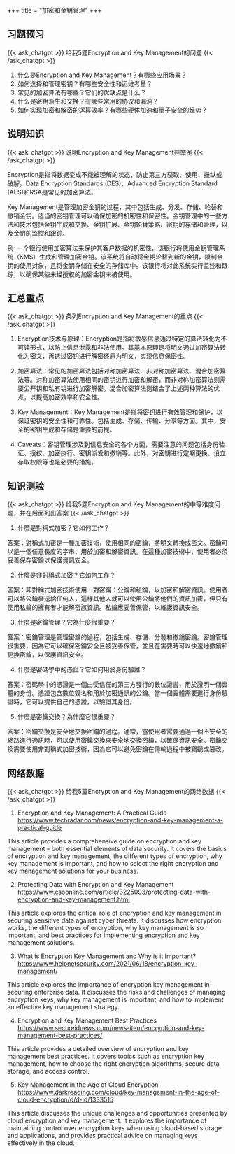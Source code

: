 +++
title = "加密和金钥管理"
+++
## 习题预习
{{< ask_chatgpt >}}
给我5题Encryption and Key Management的问题
{{< /ask_chatgpt >}}



1. 什么是Encryption and Key Management？有哪些应用场景？
2. 如何选择和管理密钥？有哪些安全性和运维考量？
3. 常见的加密算法有哪些？它们的优缺点是什么？
4. 什么是密钥派生和交换？有哪些常用的协议和漏洞？
5. 如何实现加密和解密的运算效率？有哪些硬体加速和量子安全的趋势？   

## 说明知识
{{< ask_chatgpt >}}
说明Encryption and Key Management并举例
{{< /ask_chatgpt >}}



Encryption是指将数据变成不能被理解的状态，防止第三方获取、使用、操纵或破解。Data Encryption Standards (DES)、Advanced Encryption Standard (AES)和RSA是常见的加密算法。

Key Management是管理加密金钥的过程，其中包括生成、分发、存储、轮替和撤销金钥。适当的密钥管理可以确保加密的机密性和保密性。金钥管理中的一些方法和技术包括金钥生成和交换、金钥扩展、金钥轮替策略、密钥的存储和管理，以及金钥的监控和跟踪。

例: 一个银行使用加密算法来保护其客户数据的机密性。该银行将使用金钥管理系统（KMS）生成和管理加密金钥。该系统将自动将金钥轮替到新的金钥，限制金钥的使用对象，且将金钥存储在安全的存储库中。该银行将对此系统实行监控和跟踪，以确保某些未经授权的加密金钥未被使用。   

## 汇总重点
{{< ask_chatgpt >}}
条列Encryption and Key Management的重点
{{< /ask_chatgpt >}}



1. Encryption技术与原理：Encryption是指将敏感信息通过特定的算法转化为不可读形式，以防止信息泄露和非法使用。其基本原理是将明文通过加密算法转化为密文，再透过密钥进行解密还原为明文，实现信息保密性。

2. 加密算法：常见的加密算法包括对称加密算法、非对称加密算法、混合加密算法等。对称加密算法使用相同的密钥进行加密和解密，而非对称加密算法则需要公开钥和私有钥进行加密解密。混合加密算法则结合了上述两种算法的优点，以提高加密效率和安全性。

3. Key Management：Key Management是指将密钥进行有效管理和保护，以保证密钥的安全性和可靠性。包括生成、存储、传输、分享等方面。其中，安全的密钥生成和存储是重要的前提。

4. Caveats：密钥管理涉及到信息安全的各个方面，需要注意的问题包括身份验证、授权、加密执行、密钥派发和撤销等。此外，对密钥进行定期更换、设立存取权限等也是必要的措施。   

## 知识测验
{{< ask_chatgpt >}}
给我5题Encryption and Key Management的中等难度问题，并在后面列出答案
{{< /ask_chatgpt >}}



1. 什麼是對稱式加密？它如何工作？

答案：對稱式加密是一種加密技術，使用相同的密鑰，將明文轉換成密文。密鑰可以是一個任意長度的字串，用於加密和解密資訊。在這種加密技術中，使用者必須妥善保存密鑰以保護資訊安全。

2. 什麼是非對稱式加密？它如何工作？

答案：非對稱式加密技術使用一對密鑰：公鑰和私鑰，以加密和解密資訊。使用者可以將公鑰發送給任何人，這樣其他人就可以使用公鑰將他們的資訊加密，但只有使用私鑰的擁有者才能解密該資訊。私鑰應妥善保管，以維護資訊安全。

3. 什麼是密鑰管理？它為什麼很重要？

答案：密鑰管理是管理密鑰的過程，包括生成、存儲、分發和撤銷密鑰。密鑰管理很重要，因為它可以確保密鑰安全且被妥善保管，並且在需要時可以快速地撤銷和更換密鑰，以保護資訊安全。

4. 什麼是密碼學中的憑證？它如何用於身份驗證？

答案：密碼學中的憑證是一個由受信任的第三方發行的數位證書，用於證明一個實體的身份。憑證包含數位簽名和用於加密通訊的公鑰。當一個實體需要進行身份驗證時，它可以提供自己的憑證，以驗證其身份。

5. 什麼是密鑰交換？為什麼它很重要？

答案：密鑰交換是安全地交換密鑰的過程。通常，當使用者需要通過一個不安全的網路進行通訊時，可以使用密鑰交換來安全地交換密鑰，以確保資訊安全。密鑰交換需要使用非對稱式加密技術，因為它可以避免密鑰在傳輸過程中被竊聽或篡改。   

## 网络数据
{{< ask_chatgpt >}}
给我5篇Encryption and Key Management的网络数据
{{< /ask_chatgpt >}}



1. Encryption and Key Management: A Practical Guide
https://www.techradar.com/news/encryption-and-key-management-a-practical-guide

This article provides a comprehensive guide on encryption and key management – both essential elements of data security. It covers the basics of encryption and key management, the different types of encryption, why key management is important, and how to select the right encryption and key management solutions for your business.

2. Protecting Data with Encryption and Key Management
https://www.csoonline.com/article/3225093/protecting-data-with-encryption-and-key-management.html

This article explores the critical role of encryption and key management in securing sensitive data against cyber threats. It discusses how encryption works, the different types of encryption, why key management is so important, and best practices for implementing encryption and key management solutions.

3. What is Encryption Key Management and Why is it Important? 
https://www.helpnetsecurity.com/2021/06/18/encryption-key-management/

This article explores the importance of encryption key management in securing enterprise data. It discusses the risks and challenges of managing encryption keys, why key management is important, and how to implement an effective key management strategy.

4. Encryption and Key Management Best Practices 
https://www.secureidnews.com/news-item/encryption-and-key-management-best-practices/

This article provides a detailed overview of encryption and key management best practices. It covers topics such as encryption key management, how to choose the right encryption algorithms, secure data storage, and access control.

5. Key Management in the Age of Cloud Encryption 
https://www.darkreading.com/cloud/key-management-in-the-age-of-cloud-encryption/d/d-id/1333515

This article discusses the unique challenges and opportunities presented by cloud encryption and key management. It explores the importance of maintaining control over encryption keys when using cloud-based storage and applications, and provides practical advice on managing keys effectively in the cloud.   

